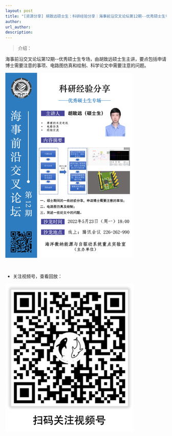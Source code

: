 ```yaml
---
layout: post
title: "[资源分享] 胡致远硕士生：科研经验分享｜海事前沿交叉论坛第12期--优秀硕士生专场"
author: 
url_author: 
description: 
---
```


> 介绍：

海事前沿交叉论坛第12期--优秀硕士生专场，由胡致远硕士生主讲，要点包括申请博士需要注意的事项、电路图仿真和绘制、科学论文中需要注意的问题。

<img src="/lab_images/blogs/sl_12.png" style="margin: 0 auto;width: 400px;margin-bottom: 30px;">

- 关注视频号，查看回放：

<img src="/videos/archive/code.png" style="margin: 0 auto;width: 400px;margin-bottom: 30px;">